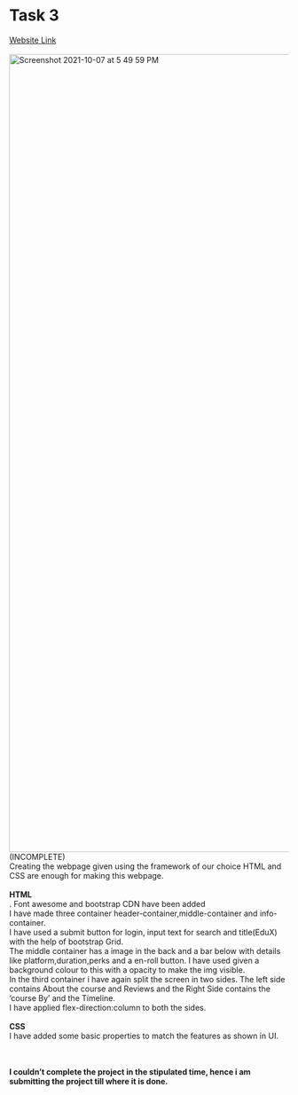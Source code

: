 # Task 3
[Website Link](https://charan-04.github.io/iotAlliance_UI_Webpage/) </br></br>
<img width="1440" alt="Screenshot 2021-10-07 at 5 49 59 PM" src="https://user-images.githubusercontent.com/77110886/136395833-096e6e4b-509b-4579-8f33-f6553c1e4c22.png">
(INCOMPLETE) </br>
Creating the webpage given using the framework of our choice
HTML and CSS are enough for making this webpage.</br></br>
**HTML**</br>.
Font awesome and bootstrap CDN have been added</br>
I have made three container header-container,middle-container and info-container.</br>
I have used a submit button for login, input text for search and title(EduX) with the help of bootstrap Grid.</br>
The middle container has a image in the back and a bar below with details like platform,duration,perks and a en-roll button. I have used given a background colour to this with a opacity to make the img visible.</br>
In the third container i have again split the screen in two sides. The left side contains About the course and Reviews and the Right Side contains the ‘course By’ and the Timeline.</br>
I have applied flex-direction:column to both the sides.</br></br>
**CSS**</br>
I have added some basic properties to match the features as shown in UI.</br></br></br>

**I couldn’t complete the project in the stipulated time, hence i am submitting the project till where it is done.**
